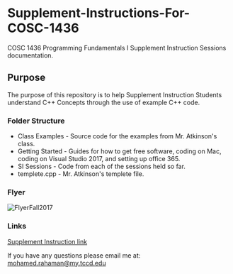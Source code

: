 # Supplement-Instructions-For-COSC-1436
COSC 1436 Programming Fundamentals I Supplement Instruction Sessions documentation.

## Purpose
The purpose of this repository is to help Supplement Instruction
Students understand C++ Concepts through the use of example C++
code.

### Folder Structure
* Class Examples  - Source code for the examples from Mr. Atkinson's class.
* Getting Started - Guides for how to get free software, coding on Mac, coding on Visual Studio 2017, and setting up office 365.
* SI Sessions     - Code from each of the sessions held so far.
* templete.cpp    - Mr. Atkinson's templete file.

### Flyer
![FlyerFall2017](https://github.com/MegaMan501/Resources/Supplement-Instructions-For-COSC-1436/blob/master/SI_Flyer_Fall_2017.png)

### Links
[Supplement Instruction link](https://www.tccd.edu/academics/academic-help/supplemental-instruction/)

If you have any questions please email me at:
[mohamed.rahaman@my.tccd.edu](mohamed.rahaman@my.tccd.edu)
